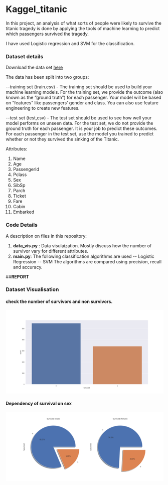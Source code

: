 # Kaggel_titanic
In this project, an analysis of what sorts of people were likely to survive the titanic  tragedy is done by applying the tools of machine learning to predict which passengers survived the tragedy.

I have used Logistic regression and SVM for the classification.

### Dataset details
Download the data set [here](https://www.kaggle.com/c/titanic/data) 

The data has been split into two groups:

--training set (train.csv) - The training set should be used to build your machine learning models. For the training set, we provide the outcome (also known as the “ground truth”) for each passenger. Your model will be based on “features” like passengers’ gender and class. You can also use feature engineering to create new features.

--test set (test,csv) - The test set should be used to see how well your model performs on unseen data. For the test set, we do not provide the ground truth for each passenger. It is your job to predict these outcomes. For each passenger in the test set, use the model you trained to predict whether or not they survived the sinking of the Titanic.

Attributes:
1. Name
2. Age 
3. PassengerId
4. Pclass
5. Sex
6. SibSp
7. Parch
8. Ticket
9. Fare
10. Cabin
11. Embarked

### Code Details
A description on files in this repository:
1. **data_vis.py** : Data visulaization. Mostly discuss how the number of survivor vary for different attributes.
2. **main.py**: The following classification algorithms are used 
-- Logistic Regression 
-- SVM
The algorithms are compared using precision, recall and accuracy.

##**REPORT**
### Dataset Visualisation
#### check the number of survivors and non survivors. 
![](https://github.com/sumanp31/Kaggel_titanic/blob/master/Plot/Figure_1.png) 

#### Dependency of survival on sex
![](https://github.com/sumanp31/Kaggel_titanic/blob/master/Plot/Figure_3.png) 
